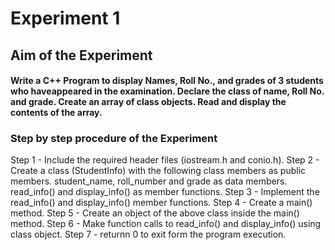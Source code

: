 # Experiment 1
## Aim of the Experiment 
#### Write a C++ Program to display Names, Roll No., and grades of 3 students who haveappeared in the examination. Declare the class of name, Roll No. and grade. Create an array of class objects. Read and display the contents of the array.
### Step by step procedure of the Experiment
Step 1 - Include the required header files (iostream.h and conio.h).
Step 2 - Create a class (StudentInfo) with the following class members as public members.
student_name, roll_number and grade as data members.
read_info() and display_info() as member functions.
Step 3 - Implement the read_info() and display_info() member functions.
Step 4 - Create a main() method.
Step 5 - Create an object of the above class inside the main() method.
Step 6 - Make function calls to read_info() and display_info() using class object.
Step 7 - returnn 0 to exit form the program execution.
